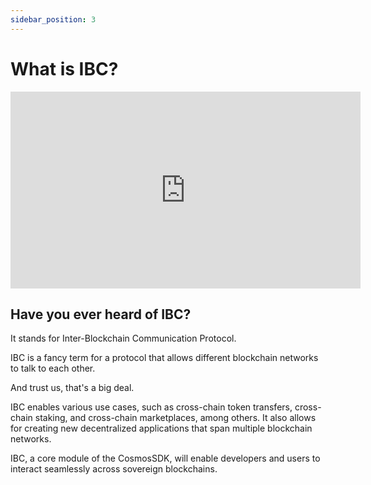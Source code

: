 ```yaml
---
sidebar_position: 3
---
```


# What is IBC?

<iframe width="560" height="315" src="https://www.youtube.com/embed/1CeDwfhuK4s" title="YouTube video player" frameborder="0" allow="accelerometer; autoplay; clipboard-write; encrypted-media; gyroscope; picture-in-picture; web-share" allowfullscreen></iframe>

## Have you ever heard of IBC? 

It stands for Inter-Blockchain Communication Protocol. 

IBC is a fancy term for a protocol that allows different blockchain networks to talk to each other. 

And trust us, that's a big deal. 

IBC enables various use cases, such as cross-chain token transfers, cross-chain staking, and cross-chain marketplaces, among others. It also allows for creating new decentralized applications that span multiple blockchain networks.

IBC, a core module of the CosmosSDK, will enable developers and users to interact seamlessly across sovereign blockchains.